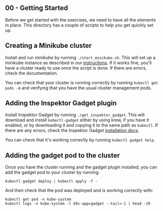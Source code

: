 ## 00 - Getting Started

Before we get started with the exercises, we need to have all the elements
in place. This directory has a couple of scripts to help you get quickly
set up.

## Creating a Minikube cluster

Install and run minikube by running `./start_minikube.sh`.  This will set
up a minikube instance as described in our [instructions](../minikube.md).
If it works fine, you'll have a cluster ready to use once the script is
done. If there are errors, check the documentation.

You can check that your cluster is running correctly by running `kubectl
get pods -A` and verifying that you have the usual cluster management pods.

## Adding the Inspektor Gadget plugin

Install Inspektor Gadget by running `./get_inspektor_gadget`. This will
download and install `kubectl-gadget` either by using krew, if you have it
enabled, or by downloading it and copying it to the same path as `kubectl`.
If there are any errors, check the Inspektor Gadget [installation
docs](https://github.com/kinvolk/inspektor-gadget/blob/master/Documentation/install.md).

You can check that it's working correctly by running `kubectl gadget help`.

## Adding the gadget pod to the cluster

Once you have the cluster running and the gadget plugin installed, you can
add the gadget pod to your cluster by running:

```
kubectl gadget deploy | kubectl apply -f -
```

And then check that the pod was deployed and is working correctly with:

```
kubectl get pod -n kube-system
kubectl logs -n kube-system -l k8s-app=gadget --tail=-1 | head -19
```

